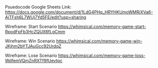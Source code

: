 Psuedocode Google Sheets Link:
https://docs.google.com/document/d/1LdG4PHq_HRYHKUmoWMRiXVa6-AjTFsh6L7WUj7Yd5FE/edit?usp=sharing

Wireframe: Start Scenario
https://whimsical.com/memory-game-start-RpodFpFb3HcZQUX6fLgCmm

Wireframe: Win Scenario
https://whimsical.com/memory-game-win-JKjhm2bYTJAuGcc92UrdqZ

Wireframe: Lose Scenario
https://whimsical.com/memory-game-loss-WdfemVQmZnRXTf9fUevtpc